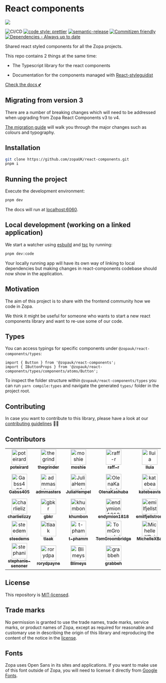 # React components

<img src="./etc/images/turtle.gif" />

![CI/CD](https://github.com/zopaUK/react-components/workflows/CI/badge.svg)
[![code style: prettier](https://img.shields.io/badge/code_style-prettier-ff69b4.svg?style=flat-square)](https://github.com/prettier/prettier)
[![semantic-release](https://img.shields.io/badge/%20%20%F0%9F%93%A6%F0%9F%9A%80-semantic--release-e10079.svg)](https://github.com/semantic-release/semantic-release)
[![Commitizen friendly](https://img.shields.io/badge/commitizen-friendly-brightgreen.svg)](http://commitizen.github.io/cz-cli/)
[![Dependencies - Always up to date](https://img.shields.io/badge/always-up_to_date-brightgreen.svg)](https://help.github.com/en/articles/configuring-automated-security-fixes)

Shared react styled components for all the Zopa projects.

This repo contains 2 things at the same time:

- The Typescript library for the react components

- Documentation for the components managed with [React-styleguidist](https://react-styleguidist.js.org)

[Check the docs 💕](https://zrc.netlify.app/)

## Migrating from version 3

There are a number of breaking changes which will need to be addressed when upgrading from Zopa React Components v3 to v4.

[The migration guide](/etc/docs/migration-v4.md) will walk you through the major changes such as colours and typography.

## Installation

```bash
git clone https://github.com/zopaUK/react-components.git
pnpm i
```

## Running the project

Execute the development environment:

```bash
pnpm dev
```

The docs will run at [localhost:6060](http://localhost:6060).

## Local development (working on a linked application)

We start a watcher using [esbuild](https://esbuild.github.io/) and [tsc](https://www.typescriptlang.org/docs/handbook/compiler-options.html) by running:

```bash
pnpm dev:code
```

Your locally running app will have its own way of linking to local dependencies but making changes in react-components codebase should now show in the application.

## Motivation

The aim of this project is to share with the frontend community how we code in Zopa.

We think it might be useful for someone who wants to start a new react components library and want to re-use some of our code.

## Types

You can access typings for specific components under `@zopauk/react-components/types`:

```tsx
import { Button } from '@zopauk/react-components';
import { IButtonProps } from '@zopauk/react-components/types/components/atoms/Button';
```

To inspect the folder structure within `@zopauk/react-components/types` you can run `yarn compile:types` and navigate the generated `types/` folder in the project root.

## Contributing

In case you want to contribute to this library, please have a look at our [contributing guidelines](./CONTRIBUTING.md) 🙌🏼

## Contributors

<!-- readme: collaborators,contributors,semantic-release-bot/-,renovate-bot/- -start -->
<table>
<tr>
    <td align="center">
        <a href="https://github.com/poteirard">
            <img src="https://avatars.githubusercontent.com/u/7198934?v=4" width="50;" alt="poteirard"/>
            <br />
            <sub><b>poteirard</b></sub>
        </a>
    </td>
    <td align="center">
        <a href="https://github.com/thegrinder">
            <img src="https://avatars.githubusercontent.com/u/14250944?v=4" width="50;" alt="thegrinder"/>
            <br />
            <sub><b>thegrinder</b></sub>
        </a>
    </td>
    <td align="center">
        <a href="https://github.com/moshie">
            <img src="https://avatars.githubusercontent.com/u/3974301?v=4" width="50;" alt="moshie"/>
            <br />
            <sub><b>moshie</b></sub>
        </a>
    </td>
    <td align="center">
        <a href="https://github.com/raff-r">
            <img src="https://avatars.githubusercontent.com/u/1081070?v=4" width="50;" alt="raff-r"/>
            <br />
            <sub><b>raff-r</b></sub>
        </a>
    </td>
    <td align="center">
        <a href="https://github.com/lluia">
            <img src="https://avatars.githubusercontent.com/u/5938217?v=4" width="50;" alt="lluia"/>
            <br />
            <sub><b>lluia</b></sub>
        </a>
    </td>
    <td align="center">
        <a href="https://github.com/dfvalero">
            <img src="https://avatars.githubusercontent.com/u/337955?v=4" width="50;" alt="dfvalero"/>
            <br />
            <sub><b>dfvalero</b></sub>
        </a>
    </td></tr>
<tr>
    <td align="center">
        <a href="https://github.com/Gabss405">
            <img src="https://avatars.githubusercontent.com/u/67011746?v=4" width="50;" alt="Gabss405"/>
            <br />
            <sub><b>Gabss405</b></sub>
        </a>
    </td>
    <td align="center">
        <a href="https://github.com/admmasters">
            <img src="https://avatars.githubusercontent.com/u/335607?v=4" width="50;" alt="admmasters"/>
            <br />
            <sub><b>admmasters</b></sub>
        </a>
    </td>
    <td align="center">
        <a href="https://github.com/JuliaHempel">
            <img src="https://avatars.githubusercontent.com/u/9414476?v=4" width="50;" alt="JuliaHempel"/>
            <br />
            <sub><b>JuliaHempel</b></sub>
        </a>
    </td>
    <td align="center">
        <a href="https://github.com/OlenaKashuba">
            <img src="https://avatars.githubusercontent.com/u/27281884?v=4" width="50;" alt="OlenaKashuba"/>
            <br />
            <sub><b>OlenaKashuba</b></sub>
        </a>
    </td>
    <td align="center">
        <a href="https://github.com/katebeavis">
            <img src="https://avatars.githubusercontent.com/u/10133018?v=4" width="50;" alt="katebeavis"/>
            <br />
            <sub><b>katebeavis</b></sub>
        </a>
    </td>
    <td align="center">
        <a href="https://github.com/calvin-fung-zopa">
            <img src="https://avatars.githubusercontent.com/u/91553062?v=4" width="50;" alt="calvin-fung-zopa"/>
            <br />
            <sub><b>calvin-fung-zopa</b></sub>
        </a>
    </td></tr>
<tr>
    <td align="center">
        <a href="https://github.com/charlielizzy">
            <img src="https://avatars.githubusercontent.com/u/93588638?v=4" width="50;" alt="charlielizzy"/>
            <br />
            <sub><b>charlielizzy</b></sub>
        </a>
    </td>
    <td align="center">
        <a href="https://github.com/gbkr">
            <img src="https://avatars.githubusercontent.com/u/1077355?v=4" width="50;" alt="gbkr"/>
            <br />
            <sub><b>gbkr</b></sub>
        </a>
    </td>
    <td align="center">
        <a href="https://github.com/khumbon">
            <img src="https://avatars.githubusercontent.com/u/44274000?v=4" width="50;" alt="khumbon"/>
            <br />
            <sub><b>khumbon</b></sub>
        </a>
    </td>
    <td align="center">
        <a href="https://github.com/endymion1818">
            <img src="https://avatars.githubusercontent.com/u/2216344?v=4" width="50;" alt="endymion1818"/>
            <br />
            <sub><b>endymion1818</b></sub>
        </a>
    </td>
    <td align="center">
        <a href="https://github.com/emilfjellstrom">
            <img src="https://avatars.githubusercontent.com/u/11654513?v=4" width="50;" alt="emilfjellstrom"/>
            <br />
            <sub><b>emilfjellstrom</b></sub>
        </a>
    </td>
    <td align="center">
        <a href="https://github.com/MillieClare">
            <img src="https://avatars.githubusercontent.com/u/40922831?v=4" width="50;" alt="MillieClare"/>
            <br />
            <sub><b>MillieClare</b></sub>
        </a>
    </td></tr>
<tr>
    <td align="center">
        <a href="https://github.com/steedems">
            <img src="https://avatars.githubusercontent.com/u/7896422?v=4" width="50;" alt="steedems"/>
            <br />
            <sub><b>steedems</b></sub>
        </a>
    </td>
    <td align="center">
        <a href="https://github.com/tlaak">
            <img src="https://avatars.githubusercontent.com/u/1674055?v=4" width="50;" alt="tlaak"/>
            <br />
            <sub><b>tlaak</b></sub>
        </a>
    </td>
    <td align="center">
        <a href="https://github.com/t-phamm">
            <img src="https://avatars.githubusercontent.com/u/86316479?v=4" width="50;" alt="t-phamm"/>
            <br />
            <sub><b>t-phamm</b></sub>
        </a>
    </td>
    <td align="center">
        <a href="https://github.com/TomGroombridge">
            <img src="https://avatars.githubusercontent.com/u/5918265?v=4" width="50;" alt="TomGroombridge"/>
            <br />
            <sub><b>TomGroombridge</b></sub>
        </a>
    </td>
    <td align="center">
        <a href="https://github.com/MichelleXBai">
            <img src="https://avatars.githubusercontent.com/u/92802325?v=4" width="50;" alt="MichelleXBai"/>
            <br />
            <sub><b>MichelleXBai</b></sub>
        </a>
    </td>
    <td align="center">
        <a href="https://github.com/rominamoya">
            <img src="https://avatars.githubusercontent.com/u/1150925?v=4" width="50;" alt="rominamoya"/>
            <br />
            <sub><b>rominamoya</b></sub>
        </a>
    </td></tr>
<tr>
    <td align="center">
        <a href="https://github.com/stephanie-senoner">
            <img src="https://avatars.githubusercontent.com/u/118994357?v=4" width="50;" alt="stephanie-senoner"/>
            <br />
            <sub><b>stephanie-senoner</b></sub>
        </a>
    </td>
    <td align="center">
        <a href="https://github.com/rorydpayne">
            <img src="https://avatars.githubusercontent.com/u/7081561?v=4" width="50;" alt="rorydpayne"/>
            <br />
            <sub><b>rorydpayne</b></sub>
        </a>
    </td>
    <td align="center">
        <a href="https://github.com/Blimeys">
            <img src="https://avatars.githubusercontent.com/u/13405542?v=4" width="50;" alt="Blimeys"/>
            <br />
            <sub><b>Blimeys</b></sub>
        </a>
    </td>
    <td align="center">
        <a href="https://github.com/grabbeh">
            <img src="https://avatars.githubusercontent.com/u/641299?v=4" width="50;" alt="grabbeh"/>
            <br />
            <sub><b>grabbeh</b></sub>
        </a>
    </td></tr>
</table>
<!-- readme: collaborators,contributors,semantic-release-bot/-,renovate-bot/- -end -->

## License

This repository is [MIT-licensed](./LICENSE).

## Trade marks

No permission is granted to use the trade names, trade marks, service marks, or product names of Zopa, except as required for reasonable and customary use in describing the origin of this library and reproducing the content of the notice in the [license](./LICENSE).

## Fonts

Zopa uses Open Sans in its sites and applications. If you want to make use of this font outside of Zopa, you will need to license it directly from [Google Fonts](https://fonts.google.com/).
